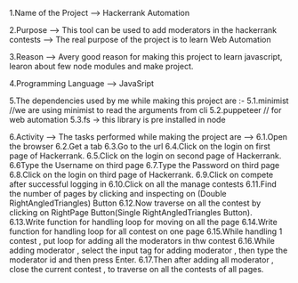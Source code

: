1.Name of the Project --> Hackerrank Automation
 
2.Purpose --> This tool can be used to add moderators in the hackerrank contests --> The real purpose of the project is to learn Web Automation

3.Reason --> Avery  good reason for making this project to learn javascript, learon about few node modules and make project.

4.Programming Language --> JavaSript

5.The dependencies used by me while making this project are :- 
5.1.minimist //we are using minimist to read the arguments from cli 
5.2.puppeteer // for web automation 
5.3.fs -> this library is pre installed in node

6.Activity --> The tasks performed while making the project are --> 
6.1.Open the browser 
6.2.Get a tab 
6.3.Go to the url 
6.4.Click on the login on first page of Hackerrank.
6.5.Click on the login on second page of Hackerrank. 
6.6Type the Username on third page 
6.7.Type the Password on third page 
6.8.Click on the login on third page of Hackerrank. 
6.9.Click on compete after successful logging in 
6.10.Click on all the manage contests 
6.11.Find the number of pages by clicking and inspecting on (Double RightAngledTriangles) Button 
6.12.Now traverse on all the contest by clicking on RightPage Button(Single RightAngledTriangles Button). 
6.13.Write function for handling loop for moving on all the page 
6.14.Write function for handling loop for all contest on one page 
6.15.While handling 1 contest , put loop for adding all the moderators in thw contest 
6.16.While adding moderator , select the input tag for adding moderator , then type the moderator id and then press Enter. 
6.17.Then after adding all moderator , close the current contest , to traverse on all the contests of all pages.
